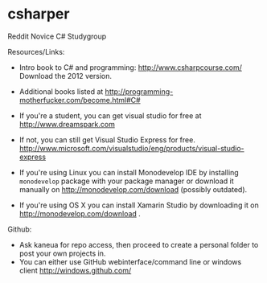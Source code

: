 csharper
========

Reddit Novice C# Studygroup


Resources/Links:
*  Intro book to C# and programming: http://www.csharpcourse.com/
   Download the 2012 version.

*  Additional books listed at http://programming-motherfucker.com/become.html#C#

*  If you're a student, you can get visual studio for free at http://www.dreamspark.com
*  If not, you can still get Visual Studio Express for free. http://www.microsoft.com/visualstudio/eng/products/visual-studio-express
*  If you're using Linux you can install Monodevelop IDE by installing `monodevelop` package with your package manager or download it manually on http://monodevelop.com/download (possibly outdated).
*  If you're using OS X you can install Xamarin Studio by downloading it on http://monodevelop.com/download .


Github:

*  Ask kaneua for repo access, then proceed to create a personal folder to post your own projects in.
*  You can either use GitHub webinterface/command line or windows client http://windows.github.com/
